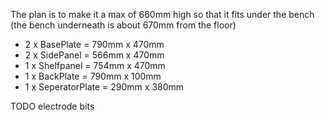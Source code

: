 The plan is to make it a max of 660mm high so that it fits under the bench (the bench underneath is about 670mm from the floor)

  * 2 x BasePlate  = 790mm x 470mm
  * 2 x SidePanel  = 566mm x 470mm
  * 1 x Shelfpanel = 754mm x 470mm
  * 1 x BackPlate  = 790mm x 100mm
  * 1 x SeperatorPlate = 290mm x 380mm

TODO electrode bits
